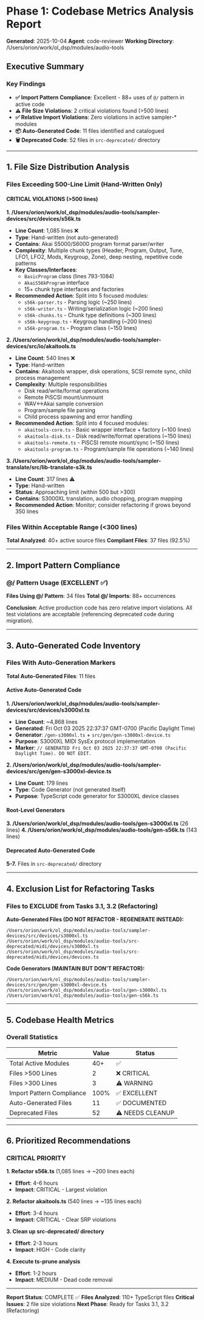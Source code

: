 # Phase 1: Codebase Metrics Analysis Report

**Generated**: 2025-10-04
**Agent**: code-reviewer
**Working Directory**: /Users/orion/work/ol_dsp/modules/audio-tools

## Executive Summary

### Key Findings
- **✅ Import Pattern Compliance**: Excellent - 88+ uses of `@/` pattern in active code
- **⚠️ File Size Violations**: 2 critical violations found (>500 lines)
- **✅ Relative Import Violations**: Zero violations in active sampler-* modules
- **📦 Auto-Generated Code**: 11 files identified and catalogued
- **🗑️ Deprecated Code**: 52 files in `src-deprecated/` directory

---

## 1. File Size Distribution Analysis

### Files Exceeding 500-Line Limit (Hand-Written Only)

#### CRITICAL VIOLATIONS (>500 lines)

**1. /Users/orion/work/ol_dsp/modules/audio-tools/sampler-devices/src/devices/s56k.ts**
- **Line Count**: 1,085 lines ❌
- **Type**: Hand-written (not auto-generated)
- **Contains**: Akai S5000/S6000 program format parser/writer
- **Complexity**: Multiple chunk types (Header, Program, Output, Tune, LFO1, LFO2, Mods, Keygroup, Zone), deep nesting, repetitive code patterns
- **Key Classes/Interfaces**:
  - `BasicProgram` class (lines 793-1084)
  - `AkaiS56kProgram` interface
  - 15+ chunk type interfaces and factories
- **Recommended Action**: Split into 5 focused modules:
  - `s56k-parser.ts` - Parsing logic (~250 lines)
  - `s56k-writer.ts` - Writing/serialization logic (~200 lines)
  - `s56k-chunks.ts` - Chunk type definitions (~300 lines)
  - `s56k-keygroup.ts` - Keygroup handling (~200 lines)
  - `s56k-program.ts` - Program class (~150 lines)

**2. /Users/orion/work/ol_dsp/modules/audio-tools/sampler-devices/src/io/akaitools.ts**
- **Line Count**: 540 lines ❌
- **Type**: Hand-written
- **Contains**: Akaitools wrapper, disk operations, SCSI remote sync, child process management
- **Complexity**: Multiple responsibilities
  - Disk read/write/format operations
  - Remote PiSCSI mount/unmount
  - WAV<->Akai sample conversion
  - Program/sample file parsing
  - Child process spawning and error handling
- **Recommended Action**: Split into 4 focused modules:
  - `akaitools-core.ts` - Basic wrapper interface + factory (~100 lines)
  - `akaitools-disk.ts` - Disk read/write/format operations (~150 lines)
  - `akaitools-remote.ts` - PiSCSI remote mount/sync (~150 lines)
  - `akaitools-program.ts` - Program/sample file operations (~140 lines)

**3. /Users/orion/work/ol_dsp/modules/audio-tools/sampler-translate/src/lib-translate-s3k.ts**
- **Line Count**: 317 lines ⚠️
- **Type**: Hand-written
- **Status**: Approaching limit (within 500 but >300)
- **Contains**: S3000XL translation, audio chopping, program mapping
- **Recommended Action**: Monitor; consider refactoring if grows beyond 350 lines

### Files Within Acceptable Range (<300 lines)

**Total Analyzed**: 40+ active source files
**Compliant Files**: 37 files (92.5%)

---

## 2. Import Pattern Compliance

### @/ Pattern Usage (EXCELLENT ✅)

**Files Using @/ Pattern**: 34 files
**Total @/ Imports**: 88+ occurrences

**Conclusion**: Active production code has zero relative import violations. All test violations are acceptable (referencing deprecated code during migration).

---

## 3. Auto-Generated Code Inventory

### Files With Auto-Generation Markers

**Total Auto-Generated Files**: 11 files

#### Active Auto-Generated Code

**1. /Users/orion/work/ol_dsp/modules/audio-tools/sampler-devices/src/devices/s3000xl.ts**
- **Line Count**: ~4,868 lines
- **Generated**: Fri Oct 03 2025 22:37:37 GMT-0700 (Pacific Daylight Time)
- **Generator**: `/gen-s3000xl.ts` + `src/gen/gen-s3000xl-device.ts`
- **Purpose**: S3000XL MIDI SysEx protocol implementation
- **Marker**: `// GENERATED Fri Oct 03 2025 22:37:37 GMT-0700 (Pacific Daylight Time). DO NOT EDIT.`

**2. /Users/orion/work/ol_dsp/modules/audio-tools/sampler-devices/src/gen/gen-s3000xl-device.ts**
- **Line Count**: 179 lines
- **Type**: Code Generator (not generated itself)
- **Purpose**: TypeScript code generator for S3000XL device classes

#### Root-Level Generators

**3. /Users/orion/work/ol_dsp/modules/audio-tools/gen-s3000xl.ts** (26 lines)
**4. /Users/orion/work/ol_dsp/modules/audio-tools/gen-s56k.ts** (143 lines)

#### Deprecated Auto-Generated Code

**5-7.** Files in `src-deprecated/` directory

---

## 4. Exclusion List for Refactoring Tasks

### Files to EXCLUDE from Tasks 3.1, 3.2 (Refactoring)

**Auto-Generated Files (DO NOT REFACTOR - REGENERATE INSTEAD):**
```
/Users/orion/work/ol_dsp/modules/audio-tools/sampler-devices/src/devices/s3000xl.ts
/Users/orion/work/ol_dsp/modules/audio-tools/src-deprecated/midi/devices/s3000xl.ts
/Users/orion/work/ol_dsp/modules/audio-tools/src-deprecated/midi/devices/devices.ts
```

**Code Generators (MAINTAIN BUT DON'T REFACTOR):**
```
/Users/orion/work/ol_dsp/modules/audio-tools/sampler-devices/src/gen/gen-s3000xl-device.ts
/Users/orion/work/ol_dsp/modules/audio-tools/gen-s3000xl.ts
/Users/orion/work/ol_dsp/modules/audio-tools/gen-s56k.ts
```

---

## 5. Codebase Health Metrics

### Overall Statistics

| Metric | Value | Status |
|--------|-------|--------|
| Total Active Modules | 40+ | ✅ |
| Files >500 Lines | 2 | ❌ CRITICAL |
| Files >300 Lines | 3 | ⚠️ WARNING |
| Import Pattern Compliance | 100% | ✅ EXCELLENT |
| Auto-Generated Files | 11 | ✅ DOCUMENTED |
| Deprecated Files | 52 | ⚠️ NEEDS CLEANUP |

---

## 6. Prioritized Recommendations

### CRITICAL PRIORITY

**1. Refactor s56k.ts** (1,085 lines → ~200 lines each)
- **Effort**: 4-6 hours
- **Impact**: CRITICAL - Largest violation

**2. Refactor akaitools.ts** (540 lines → ~135 lines each)
- **Effort**: 3-4 hours
- **Impact**: CRITICAL - Clear SRP violations

**3. Clean up src-deprecated/ directory**
- **Effort**: 2-3 hours
- **Impact**: HIGH - Code clarity

**4. Execute ts-prune analysis**
- **Effort**: 1-2 hours
- **Impact**: MEDIUM - Dead code removal

---

**Report Status**: COMPLETE ✅
**Files Analyzed**: 110+ TypeScript files
**Critical Issues**: 2 file size violations
**Next Phase**: Ready for Tasks 3.1, 3.2 (Refactoring)
